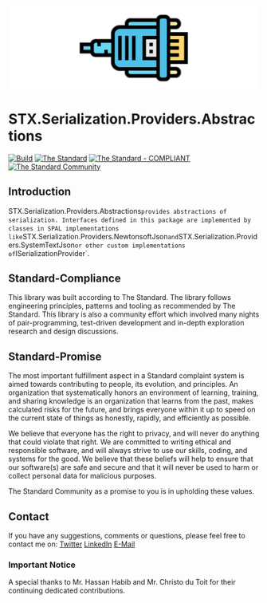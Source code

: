 ![STX.Serialization.Providers.Abstractions](https://raw.githubusercontent.com/The-Standard-Organization/STX.Serialization.Providers.Abstractions/main/Resources/Images/serialization_git_logo.png)

# STX.Serialization.Providers.Abstractions
 
[![Build](https://github.com/The-Standard-Organization/STX.Serialization.Providers.Abstractions/actions/workflows/build.yml/badge.svg)](https://github.com/The-Standard-Organization/STX.Serialization.Providers.Abstractions/actions/workflows/build.yml)
[![The Standard](https://img.shields.io/github/v/release/hassanhabib/The-Standard?filter=v2.10.0&style=default&label=Standard%20Version&color=2ea44f)](https://github.com/hassanhabib/The-Standard)
[![The Standard - COMPLIANT](https://img.shields.io/badge/The_Standard-COMPLIANT-2ea44f)](https://github.com/hassanhabib/The-Standard)
[![The Standard Community](https://img.shields.io/discord/934130100008538142?color=%237289da&label=The%20Standard%20Community&logo=Discord)](https://discord.gg/vdPZ7hS52X)

## Introduction
STX.Serialization.Providers.Abstractions` provides abstractions of serialization. Interfaces defined in this package are implemented by classes in SPAL implementations like `STX.Serialization.Providers.NewtonsoftJson` and `STX.Serialization.Providers.SystemTextJson` or other custom implementations of `ISerializationProvider`.

## Standard-Compliance
This library was built according to The Standard. The library follows engineering principles, patterns and tooling as recommended by The Standard.
This library is also a community effort which involved many nights of pair-programming, test-driven development and in-depth exploration research and design discussions.

## Standard-Promise
The most important fulfillment aspect in a Standard complaint system is aimed towards contributing to people, its evolution, and principles.
An organization that systematically honors an environment of learning, training, and sharing knowledge is an organization that learns from the past, makes calculated risks for the future, 
and brings everyone within it up to speed on the current state of things as honestly, rapidly, and efficiently as possible. 
 
We believe that everyone has the right to privacy, and will never do anything that could violate that right.
We are committed to writing ethical and responsible software, and will always strive to use our skills, coding, and systems for the good.
We believe that these beliefs will help to ensure that our software(s) are safe and secure and that it will never be used to harm or collect personal data for malicious purposes.

The Standard Community as a promise to you is in upholding these values. 

## Contact

If you have any suggestions, comments or questions, please feel free to contact me on:
[Twitter](https://twitter.com/hassanrezkhabib)
[LinkedIn](https://www.linkedin.com/in/hassanrezkhabib/)
[E-Mail](mailto:hassanhabib@live.com)

### Important Notice
A special thanks to Mr. Hassan Habib and Mr. Christo du Toit for their continuing dedicated contributions.